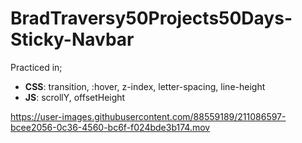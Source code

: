 # BradTraversy50Projects50Days-Sticky-Navbar
Practiced in;
   *  __CSS__: transition, :hover, z-index, letter-spacing, line-height
   *  __JS__: scrollY, offsetHeight
   
   

https://user-images.githubusercontent.com/88559189/211086597-bcee2056-0c36-4560-bc6f-f024bde3b174.mov

